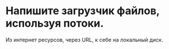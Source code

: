 # Напишите загрузчик файлов, используя потоки.
Из интернет ресурсов, через URL, к себе на локальный диск.
